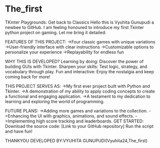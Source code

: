 # The_first
TKinter Playgrounds: Get back to Classics
Hello this is Vyuhita Gunupudi a newbee to GitHub. I am feeling honoured to introduce my first Tkinter python project on gaming.
Let me bring it detailed:

FEATURES OF THIS PROJECT:
->Four classic games with unique variations
->User-friendly interface with clear instructions
->Customizable options to personalize your experience
->Replayability for endless fun

WHY THIS IS DEVELOPED?
Learning by doing: Discover the power of building GUIs with Tkinter.
Sharpen your skills: Test logic, strategy, and vocabulary through play.
Fun and interactive: Enjoy the nostalgia and keep coming back for more!

THIS PROJECT SERVES AS:
->My first ever project built with Python and Tkinter.
->A demonstration of my ability to apply coding concepts to create a functional and engaging application.
->A testament to my dedication to learning and exploring the world of programming.

FUTURE PLANS:
->Adding more games and variations to the collection.
->Enhancing the UI with graphics, animations, and sound effects.
->Implementing high score tracking and leaderboards.
GET STARTED:
Download the source code: [Link to your GitHub repository]
Run the script and have fun!

THANKYOU
DEVELOPED BY:VYUHITA GUNUPUDI(Vyuhita24,The_first)
